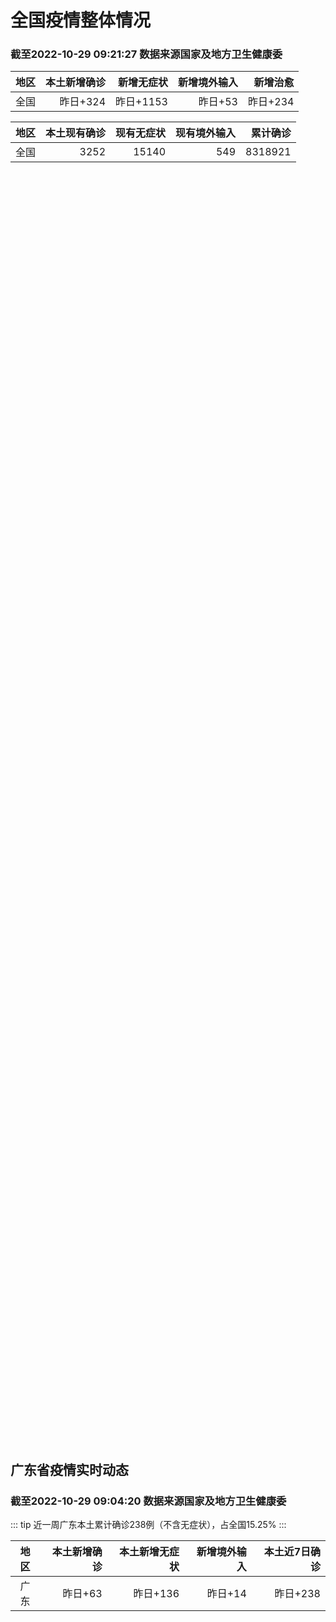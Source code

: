 
# 全国疫情整体情况
### 截至2022-10-29 09:21:27 数据来源国家及地方卫生健康委

|地区|本土新增确诊|新增无症状|新增境外输入|新增治愈|
|:--:|---:|---:|---:|---:|
|全国|昨日+324|昨日+1153|昨日+53|昨日+234|

|地区|本土现有确诊|现有无症状|现有境外输入|累计确诊|
|:--:|---:|---:|---:|---:|
|全国|3252|15140|549|8318921|

<ChinaMap :dataList="dataList" :title="title"/>

<div id="chinaDayModify" style="width:100%;height:500px;margin-bottom:10px;"></div>
<div id="chinaAddHistoryData" style="width:100%;height:500px;margin-bottom:10px;"></div>
<div id="chinaNowHistoryData" style="width:100%;height:500px;margin-bottom:10px;"></div>
<div id="chinaTotalHistoryData" style="width:100%;height:500px;margin-bottom:10px;"></div>


## 广东省疫情实时动态
### 截至2022-10-29 09:04:20 数据来源国家及地方卫生健康委

::: tip 近一周广东本土累计确诊238例（不含无症状），占全国15.25%
:::

|地区|本土新增确诊|本土新增无症状|新增境外输入|本土近7日确诊|
|:--:|---:|---:|---:|---:|
|广东|昨日+63|昨日+136|昨日+14|昨日+238|

<div id="guangdongModify" style="width:100%;height:500px;margin-bottom:10px;"></div>
<div id="guangdongTotalHistory" style="width:100%;height:500px;margin-bottom:10px;"></div>
<div id="guangzhouModifyHistory" style="width:100%;height:500px;margin-bottom:10px;"></div>


<script>
import * as echarts from 'echarts'
export default {
  data(){
    return {
      title: '新增本土确诊',
      dataList: [{name: '台湾', value: 0, addList: []},{name: '香港', value: 0, addList: []},{name: '湖北', value: 0, addList: []},{name: '上海', value: 1, addList: [{name: '嘉定', num: 1},]},{name: '吉林', value: 0, addList: []},{name: '广东', value: 63, addList: [{name: '广州', num: 54},{name: '江门', num: 5},{name: '深圳', num: 2},{name: '阳江', num: 2},]},{name: '海南', value: 0, addList: []},{name: '四川', value: 23, addList: [{name: '绵阳', num: 20},{name: '外省返川人员', num: 2},{name: '宜宾', num: 1},]},{name: '福建', value: 10, addList: [{name: '南平', num: 7},{name: '泉州', num: 2},{name: '厦门', num: 1},]},{name: '北京', value: 20, addList: [{name: '朝阳', num: 6},{name: '未公布来源', num: 3},{name: '通州', num: 3},{name: '丰台', num: 2},{name: '昌平', num: 2},]},{name: '内蒙古', value: 20, addList: [{name: '鄂尔多斯', num: 8},{name: '呼和浩特', num: 5},{name: '赤峰', num: 3},{name: '包头', num: 3},{name: '锡林郭勒', num: 1},]},{name: '陕西', value: 11, addList: [{name: '西安', num: 8},{name: '汉中', num: 3},]},{name: '浙江', value: 1, addList: [{name: '台州', num: 1},]},{name: '河南', value: 3, addList: [{name: '郑州', num: 3},]},{name: '黑龙江', value: 10, addList: [{name: '绥化', num: 9},{name: '哈尔滨', num: 1},]},{name: '山东', value: 3, addList: [{name: '青岛', num: 2},{name: '滨州', num: 1},]},{name: '江苏', value: 20, addList: [{name: '南京', num: 20},]},{name: '云南', value: 3, addList: [{name: '德宏州', num: 3},]},{name: '天津', value: 3, addList: []},{name: '广西', value: 0, addList: []},{name: '河北', value: 0, addList: []},{name: '辽宁', value: 0, addList: []},{name: '新疆', value: 30, addList: [{name: '乌鲁木齐', num: 26},{name: '未公布来源', num: 4},]},{name: '湖南', value: 20, addList: [{name: '邵阳', num: 18},{name: '益阳', num: 2},]},{name: '安徽', value: 2, addList: [{name: '合肥', num: 2},]},{name: '江西', value: 0, addList: []},{name: '西藏', value: 1, addList: [{name: '拉萨', num: 1},]},{name: '甘肃', value: 4, addList: [{name: '兰州', num: 4},]},{name: '重庆', value: 19, addList: [{name: '永川区', num: 18},{name: '江津区', num: 1},]},{name: '山西', value: 54, addList: [{name: '大同', num: 46},{name: '吕梁', num: 5},{name: '太原', num: 2},{name: '阳泉', num: 1},]},{name: '贵州', value: 2, addList: []},{name: '澳门', value: 0, addList: []},{name: '青海', value: 1, addList: []},{name: '宁夏', value: 0, addList: []},{name: '南海诸岛', value: 0, addList: []}]
    }
  },
  mounted () {
const themeObj = {"color":["#2ec7c9","#b6a2de","#5ab1ef","#ffb980","#d87a80","#8d98b3","#e5cf0d","#97b552","#95706d","#dc69aa","#07a2a4","#9a7fd1","#588dd5","#f5994e","#c05050","#59678c","#c9ab00","#7eb00a","#6f5553","#c14089"],"backgroundColor":"rgba(0,0,0,0)","textStyle":{},"title":{"textStyle":{"color":"#008acd"},"subtextStyle":{"color":"#aaaaaa"}},"line":{"itemStyle":{"borderWidth":1},"lineStyle":{"width":2},"symbolSize":3,"symbol":"emptyCircle","smooth":true},"radar":{"itemStyle":{"borderWidth":1},"lineStyle":{"width":2},"symbolSize":3,"symbol":"emptyCircle","smooth":true},"bar":{"itemStyle":{"barBorderWidth":0,"barBorderColor":"#ccc"}},"pie":{"itemStyle":{"borderWidth":0,"borderColor":"#ccc"}},"scatter":{"itemStyle":{"borderWidth":0,"borderColor":"#ccc"}},"boxplot":{"itemStyle":{"borderWidth":0,"borderColor":"#ccc"}},"parallel":{"itemStyle":{"borderWidth":0,"borderColor":"#ccc"}},"sankey":{"itemStyle":{"borderWidth":0,"borderColor":"#ccc"}},"funnel":{"itemStyle":{"borderWidth":0,"borderColor":"#ccc"}},"gauge":{"itemStyle":{"borderWidth":0,"borderColor":"#ccc"}},"candlestick":{"itemStyle":{"color":"#d87a80","color0":"#2ec7c9","borderColor":"#d87a80","borderColor0":"#2ec7c9","borderWidth":1}},"graph":{"itemStyle":{"borderWidth":0,"borderColor":"#ccc"},"lineStyle":{"width":1,"color":"#aaaaaa"},"symbolSize":3,"symbol":"emptyCircle","smooth":true,"color":["#2ec7c9","#b6a2de","#5ab1ef","#ffb980","#d87a80","#8d98b3","#e5cf0d","#97b552","#95706d","#dc69aa","#07a2a4","#9a7fd1","#588dd5","#f5994e","#c05050","#59678c","#c9ab00","#7eb00a","#6f5553","#c14089"],"label":{"color":"#eeeeee"}},"map":{"itemStyle":{"areaColor":"#dddddd","borderColor":"#eeeeee","borderWidth":0.5},"label":{"color":"#d87a80"},"emphasis":{"itemStyle":{"areaColor":"rgba(254,153,78,1)","borderColor":"#444","borderWidth":1},"label":{"color":"rgb(100,0,0)"}}},"geo":{"itemStyle":{"areaColor":"#dddddd","borderColor":"#eeeeee","borderWidth":0.5},"label":{"color":"#d87a80"},"emphasis":{"itemStyle":{"areaColor":"rgba(254,153,78,1)","borderColor":"#444","borderWidth":1},"label":{"color":"rgb(100,0,0)"}}},"categoryAxis":{"axisLine":{"show":true,"lineStyle":{"color":"#008acd"}},"axisTick":{"show":true,"lineStyle":{"color":"#333"}},"axisLabel":{"show":true,"color":"#333"},"splitLine":{"show":false,"lineStyle":{"color":["#eee"]}},"splitArea":{"show":false,"areaStyle":{"color":["rgba(250,250,250,0.3)","rgba(200,200,200,0.3)"]}}},"valueAxis":{"axisLine":{"show":true,"lineStyle":{"color":"#008acd"}},"axisTick":{"show":true,"lineStyle":{"color":"#333"}},"axisLabel":{"show":true,"color":"#333"},"splitLine":{"show":true,"lineStyle":{"color":["#eee"]}},"splitArea":{"show":true,"areaStyle":{"color":["rgba(250,250,250,0.3)","rgba(200,200,200,0.3)"]}}},"logAxis":{"axisLine":{"show":true,"lineStyle":{"color":"#008acd"}},"axisTick":{"show":true,"lineStyle":{"color":"#333"}},"axisLabel":{"show":true,"color":"#333"},"splitLine":{"show":true,"lineStyle":{"color":["#eee"]}},"splitArea":{"show":true,"areaStyle":{"color":["rgba(250,250,250,0.3)","rgba(200,200,200,0.3)"]}}},"timeAxis":{"axisLine":{"show":true,"lineStyle":{"color":"#008acd"}},"axisTick":{"show":true,"lineStyle":{"color":"#333"}},"axisLabel":{"show":true,"color":"#333"},"splitLine":{"show":true,"lineStyle":{"color":["#eee"]}},"splitArea":{"show":false,"areaStyle":{"color":["rgba(250,250,250,0.3)","rgba(200,200,200,0.3)"]}}},"toolbox":{"iconStyle":{"borderColor":"#2ec7c9"},"emphasis":{"iconStyle":{"borderColor":"#18a4a6"}}},"legend":{"textStyle":{"color":"#333333"}},"tooltip":{"axisPointer":{"lineStyle":{"color":"#008acd","width":"1"},"crossStyle":{"color":"#008acd","width":"1"}}},"timeline":{"lineStyle":{"color":"#008acd","width":1},"itemStyle":{"color":"#008acd","borderWidth":1},"controlStyle":{"color":"#008acd","borderColor":"#008acd","borderWidth":0.5},"checkpointStyle":{"color":"#2ec7c9","borderColor":"#2ec7c9"},"label":{"color":"#008acd"},"emphasis":{"itemStyle":{"color":"#a9334c"},"controlStyle":{"color":"#008acd","borderColor":"#008acd","borderWidth":0.5},"label":{"color":"#008acd"}}},"visualMap":{"color":["#5ab1ef","#e0ffff"]},"dataZoom":{"backgroundColor":"rgba(47,69,84,0)","dataBackgroundColor":"#efefff","fillerColor":"rgba(182,162,222,0.2)","handleColor":"#008acd","handleSize":"100%","textStyle":{"color":"#333333"}},"markPoint":{"label":{"color":"#eeeeee"},"emphasis":{"label":{"color":"#eeeeee"}}}}

echarts.registerTheme('dark', (themeObj))

    this.chartChDay = echarts.init(document.getElementById("chinaDayModify"), 'dark')
,this.chartChAdd = echarts.init(document.getElementById("chinaAddHistoryData"), 'dark')
,this.chartChNow = echarts.init(document.getElementById("chinaNowHistoryData"), 'dark')
,this.chartChTotal = echarts.init(document.getElementById("chinaTotalHistoryData"), 'dark')
,this.chartGdMod = echarts.init(document.getElementById("guangdongModify"), 'dark')
,this.chartGdTotal = echarts.init(document.getElementById("guangdongTotalHistory"), 'dark')
,this.chartGzMod = echarts.init(document.getElementById("guangzhouModifyHistory"), 'dark')


    const option_gd_mod = {
      title: {
        text: '广东疫情新增趋势（人）'
      },
      tooltip: {
        trigger: 'axis',
        axisPointer: {
          type: 'cross',
          label: {
            backgroundColor: '#6a7985'
          }
        }
      },
      legend: {
        top: 20,
        data: [
          {
            name: '本土新增确诊',
            icon: 'rect'
          }, 
          {
            name: '本土新增无症状',
            icon: 'rect'
          },
          {
            name: '新增境外输入',
            icon: 'rect'
          } 
        ]
      },
      grid: {
        left: '3%',
        right: '4%',
        bottom: '3%',
        containLabel: true
      },
      toolbox: {
        feature: {
          saveAsImage: {}
        }
      },
      xAxis: {
        type: 'category',
        boundaryGap: false,
        data: ["08.31","09.01","09.02","09.03","09.04","09.05","09.06","09.07","09.08","09.09","09.10","09.11","09.12","09.13","09.14","09.15","09.16","09.17","09.18","09.19","09.20","09.21","09.22","09.23","09.24","09.25","09.26","09.27","09.28","09.29","09.30","10.01","10.02","10.03","10.04","10.05","10.06","10.07","10.08","10.09","10.10","10.11","10.12","10.13","10.14","10.15","10.16","10.17","10.18","10.19","10.20","10.21","10.22","10.23","10.24","10.25","10.26","10.27","10.28",]
      },
      yAxis: {
        type: 'value'
      },
      series: [
        {
          name: '本土新增确诊',
          type: 'line',
          stack: 'Total',
          areaStyle: {},
          emphasis: {
            focus: 'series'
          },
          data: [40,55,65,79,63,43,42,27,36,26,15,17,7,6,5,5,3,2,1,0,3,1,2,5,6,7,12,4,18,16,22,17,19,27,34,37,41,47,34,31,38,43,36,53,60,35,23,36,50,26,27,19,32,23,33,45,15,27,63,]
        },
        {
          name: '本土新增无症状',
          type: 'line',
          stack: 'Total',
          areaStyle: {},
          emphasis: {
            focus: 'series'
          },
          data: [34,41,40,24,26,17,18,12,28,6,10,11,4,3,4,1,1,1,2,1,2,2,4,0,0,5,5,2,5,15,21,10,24,16,24,27,34,27,21,24,25,11,17,21,29,29,38,61,48,58,62,74,59,70,62,67,84,88,136,]
        },
        {
          name: '新增境外输入',
          type: 'line',
          stack: 'Total',
          areaStyle: {},
          emphasis: {
            focus: 'series'
          },
          data: [13,16,17,18,16,16,19,6,16,23,19,21,12,11,8,10,15,7,11,15,12,13,14,15,12,19,14,15,21,15,11,29,11,19,18,19,27,10,14,27,27,14,17,15,24,18,18,11,12,14,25,17,9,19,12,6,5,11,14,]
        }
      ]
    };

    const option_gd_total = {
      title: {
        text: '广东疫情概览（人）'
      },
      tooltip: {
        trigger: 'axis',
        axisPointer: {
          type: 'cross',
          label: {
            backgroundColor: '#6a7985'
          }
        }
      },
      legend: {
        top: 20,
        data: [
          {
            name: '累计确诊',
            icon: 'rect'
          },
          {
            name: '累计治愈',
            icon: 'rect'
          } 
        ]
      },
      grid: {
        left: '3%',
        right: '4%',
        bottom: '3%',
        containLabel: true
      },
      toolbox: {
        feature: {
          saveAsImage: {}
        }
      },
      xAxis: {
        type: 'category',
        boundaryGap: false,
        data: ["08.31","09.01","09.02","09.03","09.04","09.05","09.06","09.07","09.08","09.09","09.10","09.11","09.12","09.13","09.14","09.15","09.16","09.17","09.18","09.19","09.20","09.21","09.22","09.23","09.24","09.25","09.26","09.27","09.28","09.29","09.30","10.01","10.02","10.03","10.04","10.05","10.06","10.07","10.08","10.09","10.10","10.11","10.12","10.13","10.14","10.15","10.16","10.17","10.18","10.19","10.20","10.21","10.22","10.23","10.24","10.25","10.26","10.27","10.28",]
      },
      yAxis: {
        type: 'value'
      },
      series: [
        {
          name: '累计确诊',
          type: 'line',
          stack: 'Total',
          areaStyle: {},
          emphasis: {
            focus: 'series'
          },
          data: [9021,9092,9174,9271,9350,9413,9474,9507,9559,9608,9642,9680,9699,9716,9729,9744,9762,9771,9783,9798,9813,9827,9843,9863,9881,9905,9931,9950,9991,10022,10055,10101,10131,10177,10229,10285,10353,10410,10458,10516,10581,10638,10691,10759,10843,10896,10947,10994,11056,11106,11138,11174,11215,11257,11302,11353,11373,11411,11488,]
        },
        {
          name: '累计治愈',
          type: 'line',
          stack: 'Total',
          areaStyle: {},
          emphasis: {
            focus: 'series'
          },
          data: [8620,8641,8671,8708,8725,8744,8775,8804,8831,8855,8888,8923,8959,9011,9075,9140,9140,9140,9140,9140,9140,9140,9529,9529,9529,9529,9529,9529,9529,9529,9529,9529,9529,9529,9529,9529,9877,9877,9877,9972,10007,10048,10091,10127,10127,10127,10178,10239,10298,10298,10298,10298,10298,10298,10298,10298,10298,10298,10298,]
        }
      ]
    };

    const option_gz_mod = {
      title: {
        text: '广州疫情新增趋势（人）'
      },
      tooltip: {
        trigger: 'axis',
        axisPointer: {
          type: 'cross',
          label: {
            backgroundColor: '#6a7985'
          }
        }
      },
      legend: {
        top: 20,
        data: [
          {
            name: '本土新增确诊',
            icon: 'rect'
          },
          {
            name: '本土新增无症状',
            icon: 'rect'
          } 
        ]
      },
      grid: {
        left: '3%',
        right: '4%',
        bottom: '3%',
        containLabel: true
      },
      toolbox: {
        feature: {
          saveAsImage: {}
        }
      },
      xAxis: {
        type: 'category',
        boundaryGap: false,
        data: ["0831","0901","0902","0903","0904","0905","0906","0907","0908","0909","0910","0911","0912","0913","0914","0915","0916","0917","0918","0919","0920","0921","0922","0923","0924","0925","0926","0927","0928","0929","0930","1001","1002","1003","1004","1005","1006","1007","1008","1009","1010","1011","1012","1013","1014","1015","1016","1017","1018","1019","1020","1021","1022","1023","1024","1025","1026","1027","1028",]
      },
      yAxis: {
        type: 'value'
      },
      series: [
        {
          name: '本土新增确诊',
          type: 'line',
          stack: 'Total',
          areaStyle: {},
          emphasis: {
            focus: 'series'
          },
          data: [5,3,7,4,8,5,6,3,2,0,0,0,0,0,0,0,0,1,0,0,0,0,1,4,5,2,2,0,1,1,2,0,5,10,12,14,21,17,18,5,13,6,10,25,23,20,3,16,22,6,10,12,18,16,22,27,11,19,54,]
        },
        {
          name: '本土新增无症状',
          type: 'line',
          stack: 'Total',
          areaStyle: {},
          emphasis: {
            focus: 'series'
          },
          data: [4,2,3,0,1,3,1,1,0,0,0,0,0,0,0,0,1,0,1,0,1,2,4,0,0,0,1,1,0,2,0,0,3,7,5,13,8,12,9,15,1,2,7,3,8,16,27,43,31,44,46,46,39,53,43,46,39,46,85,]
        }
      ]
    };

    const option_ch_day  = {
      series: [
        {
          type: 'treemap',
          data: [
            {
              name: '本土新增确诊昨日+324',
              value: 324,
            },
            {
              name: '新增无症状昨日+1153',
              value: 1153,
            },
            {
              name: '新增境外输入昨日+53',
              value: 53,
            },
            {
              name: '新增治愈昨日+234',
              value: 234,
            },
          ]
        }
      ]
    };

    const option_ch_add = {
      title: {
        text: '新增疫情整体走势'
      },
      tooltip: {
        trigger: 'axis',
        axisPointer: {
          type: 'cross',
          label: {
            backgroundColor: '#6a7985'
          }
        }
      },
      legend: {
        top: 20,
        data: [
          {
            name: '本土确诊',
            icon: 'rect'
          }, 
          {
            name: '无症状感染',
            icon: 'rect'
          },
          {
            name: '新增境外输入',
            icon: 'rect'
          } 
        ]
      },
      grid: {
        left: '3%',
        right: '4%',
        bottom: '3%',
        containLabel: true
      },
      toolbox: {
        feature: {
          saveAsImage: {}
        }
      },
      xAxis: {
        type: 'category',
        boundaryGap: false,
        data: ["08.29","08.30","08.31","09.01","09.02","09.03","09.04","09.05","09.06","09.07","09.08","09.09","09.10","09.11","09.12","09.13","09.14","09.15","09.16","09.17","09.18","09.19","09.20","09.21","09.22","09.23","09.24","09.25","09.26","09.27","09.28","09.29","09.30","10.01","10.02","10.03","10.04","10.05","10.06","10.07","10.08","10.09","10.10","10.11","10.12","10.13","10.14","10.15","10.16","10.17","10.18","10.19","10.20","10.21","10.22","10.23","10.24","10.25","10.26","10.27","10.28",]
      },
      yAxis: {
        type: 'value'
      },
      series: [
        {
          name: '本土确诊',
          type: 'line',
          stack: 'Total',
          areaStyle: {},
          emphasis: {
            focus: 'series'
          },
          data: [349,349,307,318,440,314,303,264,323,241,259,239,179,164,188,196,126,102,76,106,92,104,123,114,121,129,159,235,173,119,106,97,106,116,189,250,223,183,216,447,441,373,427,374,322,249,291,174,182,208,204,164,158,159,155,173,205,297,193,214,324,]
        },
        {
          name: '无症状感染',
          type: 'line',
          stack: 'Total',
          areaStyle: {},
          emphasis: {
            focus: 'series'
          },
          data: [1368,1326,1596,1567,1379,1359,1249,1235,1247,1093,1033,994,959,785,727,762,823,746,505,930,715,525,485,512,627,624,601,597,636,625,526,625,549,432,466,626,747,1005,1267,1301,1307,1566,1662,1386,1154,1010,900,668,534,587,630,643,638,658,683,751,875,944,924,1123,1153,]
        },
        {
          name: '新增境外输入',
          type: 'line',
          stack: 'Total',
          areaStyle: {},
          emphasis: {
            focus: 'series'
          },
          data: [33,43,61,55,62,70,46,46,57,39,42,51,55,62,54,41,41,59,64,48,55,48,43,51,54,59,58,60,72,75,64,59,66,63,51,57,50,46,72,54,62,61,64,43,50,64,70,70,63,42,43,47,56,56,52,48,41,41,38,48,53,]
        }
      ]
    };

    const option_ch_now = {
      title: {
        text: '现有疫情整体走势'
      },
      tooltip: {
        trigger: 'axis',
        axisPointer: {
          type: 'cross',
          label: {
            backgroundColor: '#6a7985'
          }
        }
      },
      legend: {
        top: 20,
        data: [
          {
            name: '本土确诊',
            icon: 'rect'
          }, 
          {
            name: '无症状感染',
            icon: 'rect'
          },
          {
            name: '新增境外输入',
            icon: 'rect'
          } 
        ]
      },
      grid: {
        left: '3%',
        right: '4%',
        bottom: '3%',
        containLabel: true
      },
      toolbox: {
        feature: {
          saveAsImage: {}
        }
      },
      xAxis: {
        type: 'category',
        boundaryGap: false,
        data: ["08.29","08.30","08.31","09.01","09.02","09.03","09.04","09.05","09.06","09.07","09.08","09.09","09.10","09.11","09.12","09.13","09.14","09.15","09.16","09.17","09.18","09.19","09.20","09.21","09.22","09.23","09.24","09.25","09.26","09.27","09.28","09.29","09.30","10.01","10.02","10.03","10.04","10.05","10.06","10.07","10.08","10.09","10.10","10.11","10.12","10.13","10.14","10.15","10.16","10.17","10.18","10.19","10.20","10.21","10.22","10.23","10.24","10.25","10.26","10.27","10.28",]
      },
      yAxis: {
        type: 'value'
      },
      series: [
        {
          name: '本土确诊',
          type: 'line',
          stack: 'Total',
          areaStyle: {},
          emphasis: {
            focus: 'series'
          },
          data: [5973,5834,5779,5658,5756,5636,5668,5670,5709,5713,5666,5575,5403,5083,4851,4714,4334,3681,3502,3293,3070,2881,2726,2606,2494,2477,2395,2404,2381,2378,2365,2359,2301,2314,2306,2341,2261,2263,2329,2666,2977,3240,3460,3637,3779,3824,3906,3854,3808,3777,3677,3595,3529,3362,3245,3179,3062,3127,3104,3107,3252,]
        },
        {
          name: '无症状感染',
          type: 'line',
          stack: 'Total',
          areaStyle: {},
          emphasis: {
            focus: 'series'
          },
          data: [510,501,519,530,551,562,559,557,571,548,560,560,567,568,566,563,550,565,586,572,576,577,571,577,564,563,552,558,585,613,632,610,608,631,623,629,615,620,628,633,641,646,644,623,618,632,657,650,655,636,635,623,624,624,629,605,592,578,562,551,549,]
        },
        {
          name: '新增境外输入',
          type: 'line',
          stack: 'Total',
          areaStyle: {},
          emphasis: {
            focus: 'series'
          },
          data: [21729,22052,22906,23471,23260,23287,23491,23860,24163,24009,23400,22660,22555,21919,21298,20832,20206,18729,18148,17756,17213,16241,14762,14010,13518,11627,11277,10573,10414,10373,10105,9829,9770,9618,8814,8449,8109,8069,8744,9419,10193,11206,11944,12805,13455,13998,14442,14606,14679,14750,14715,14774,14658,14360,14193,14094,14026,14399,14475,14817,15140,]
        }
      ]
    };

    const option_ch_total = {
      title: {
        text: '累计疫情整体走势'
      },
      tooltip: {
        trigger: 'axis',
        axisPointer: {
          type: 'cross',
          label: {
            backgroundColor: '#6a7985'
          }
        }
      },
      legend: {
        top: 20,
        data: [
          {
            name: '确诊(含港澳台)',
            icon: 'rect'
          }, 
          {
            name: '死亡(含港澳台)',
            icon: 'rect'
          }]
      },
      grid: {
        left: '3%',
        right: '4%',
        bottom: '3%',
        containLabel: true
      },
      toolbox: {
        feature: {
          saveAsImage: {}
        }
      },
      xAxis: {
        type: 'category',
        boundaryGap: false,
        data: ["08.29","08.30","08.31","09.01","09.02","09.03","09.04","09.05","09.06","09.07","09.08","09.09","09.10","09.11","09.12","09.13","09.14","09.15","09.16","09.17","09.18","09.19","09.20","09.21","09.22","09.23","09.24","09.25","09.26","09.27","09.28","09.29","09.30","10.01","10.02","10.03","10.04","10.05","10.06","10.07","10.08","10.09","10.10","10.11","10.12","10.13","10.14","10.15","10.16","10.17","10.18","10.19","10.20","10.21","10.22","10.23","10.24","10.25","10.26","10.27","10.28",]
      },
      yAxis: {
        type: 'value'
      },
      series: [
        {
          name: '确诊(含港澳台)',
          type: 'line',
          stack: 'Total',
          areaStyle: {},
          emphasis: {
            focus: 'series'
          },
          data: [5868458,5901615,5938060,5974028,6009747,6044288,6080405,6106096,6144277,6187141,6223835,6259551,6296680,6330038,6356783,6404975,6455788,6502479,6545234,6585920,6626392,6655661,6701113,6748819,6792066,6833790,6872895,6912675,6942179,6988610,7037863,7083359,7127469,7171159,7215114,7249310,7299603,7355347,7402656,7454504,7499946,7499946,7578751,7621171,7621171,7621171,7778306,7822739,7865269,7895059,7895059,7895059,8026778,8064765,8101522,8137786,8137786,8137786,8246496,8283181,8318921,]
        },
        {
          name: '死亡(含港澳台)',
          type: 'line',
          stack: 'Total',
          areaStyle: {},
          emphasis: {
            focus: 'series'
          },
          data: [24766,24806,24836,24883,24927,24976,25019,25058,25088,25130,25171,25237,25275,25315,25354,25381,25428,25491,25553,25603,25671,25712,25744,25792,25868,26074,26132,26176,26244,26278,26330,26388,26446,26500,26568,26609,21422,26706,26769,26823,26823,26823,26823,26823,26823,26823,26823,26823,26823,26823,26823,26823,26823,26823,26823,26823,26823,26823,26823,26823,26823,]
        }
      ]
    };

    this.chartGdMod.setOption(option_gd_mod);
    this.chartGdTotal.setOption(option_gd_total);
    this.chartGzMod.setOption(option_gz_mod);
    this.chartChDay.setOption(option_ch_day);
    this.chartChAdd.setOption(option_ch_add);
    this.chartChNow.setOption(option_ch_now);
    this.chartChTotal.setOption(option_ch_total);

    window.onresize = () => {
      this.chartGdMod.resize()
      this.chartGdTotal.resize()
      this.chartGzMod.resize()
      this.chartChDay.resize()
      this.chartChAdd.resize()
      this.chartChNow.resize()
      this.chartChTotal.resize()
    }
  }
}
</script>

## 广东省各地区疫情情况

::: danger 218个中高风险地区
:::

|地区|本土新增确诊|本土新增无症状|本土近7日确诊|中高风险地区|
|:--:|---:|---:|---:|---:|
|广州|+54|+85|+167|+135|
|江门|+5|0|+17|+18|
|深圳|+2|+4|+20|+25|
|阳江|+2|0|+4|+5|
|佛山|0|+31|+14|+3|
|梅州|0|+10|+3|+7|
|惠州|0|+1|+4|+5|
|清远|0|+1|+1|0|
|东莞|0|+1|0|0|
|汕头|0|+1|0|0|
|揭阳|0|+1|0|+10|
|珠海|0|+1|0|0|
|中山|0|0|+4|+10|
|肇庆|0|0|+3|0|
|茂名|0|0|+1|0|
|汕尾|0|0|0|0|
|潮州|0|0|0|0|
|湛江|0|0|0|0|
|河源|0|0|0|0|
|云浮|0|0|0|0|
|韶关|0|0|0|0|


## 广东疫情热点动态

  
### 10-29 09:23
::: tip 广州海珠：10月29日开展全区全员核酸检测
文/羊城晚报全媒体记者 邹丽珍10月29日凌晨，广州市海珠区发布通告称，定于2022年10月29日在全区范围内启动全员核酸检测（点位开放时间详见附表）。海珠区提醒，如不按规定参加此次核酸检测造成相应后...

信息来源：羊城派

[阅读全文](https://h5.baike.qq.com/mobile/landing.html?docid=20221029A01DX100&isNews=1&adtag=wxjk.yqssc.yqdt)
:::

### 10-29 09:09
::: tip 深圳南山区、光明区发布最新通告
昨天夜间至今天（29日）

南山区、光明区发布最新通告

一起关注详细消息...

深圳大件事

[阅读全文](https://mp.weixin.qq.com/s?__biz=MzA4NTczOTMzMQ==&mid=2651393236&idx=2&sn=12c379e09ca45b13ad488a9e09678c53&chksm=842efef8b35977ee996e55ba4b0bc81a17223aaffe424aab6134fd38535480161b45a2a23f45&mpshare=1&scene=1&srcid=102940TyqVv8cF2m4ieeIUMD&sharer_sharetime=1667009397416&sharer_shareid=cf6417681f1ab593d86f6816cedb531b&version=4.0.19.6020&platform=win#rd)
:::

### 10-29 00:08
::: tip 汕头澄海通报1名省外来澄货车司机核酸异常，有关活动初步轨迹公布
10月28日晚，汕头市澄海区新型冠状病毒肺炎防控指挥部办公室通报，1名省外来澄货车司机李某某核酸采样检测结果异常，已第一时间闭环转运集中隔离。李某某初步活动轨迹涉金平区京东云物流园，澄海区粤海货场、华...

信息来源：南方PLUS

[阅读全文](https://h5.baike.qq.com/mobile/landing.html?docid=20221029A004LN00&isNews=1&adtag=wxjk.yqssc.yqdt)
:::

### 10-29 00:08
::: tip 同心织密防疫网！梅江区党员志愿者下沉防疫一线
10月24日上午，根据市疫情防控指挥部工作部署，梅江区新型冠状病毒肺炎疫情防控指挥部迅速作出布置，在全区范围内开展区域核酸检测。梅江区上下闻令而动、统筹资源、协同作战，区委组织部迅速发出通知，启动基层...

信息来源：南方PLUS

[阅读全文](https://h5.baike.qq.com/mobile/landing.html?docid=20221029A004L200&isNews=1&adtag=wxjk.yqssc.yqdt)
:::

### 10-29 08:44
::: tip 2022年10月29日广东省新冠肺炎疫情情况
                                                        　　10月28日0-24时，全省新增本土确诊病例63例（广州54例，深圳2例，江门5例，...

信息来源：广东省卫生健康委员会

[阅读全文](https://h5.baike.qq.com/mobile/landing.html?docid=WJW2022102916XGTASE&isNews=1&adtag=wxjk.yqssc.yqdt)
:::

### 10-28 22:53
::: tip 广东揭阳揭西县发现1例核酸检测结果异常人员
“揭阳发布”微信公众号消息，10月28日下午，揭西县在重点管理人群核酸检测中发现1名核酸检测结果异常人员，汪某某，男，37岁。市、县立即启动应急预案，有序开展流调排查、核酸检测、隔离管控、环境消杀等处...

信息来源：界面新闻

[阅读全文](https://h5.baike.qq.com/mobile/landing.html?docid=20221028A0A8DS00&isNews=1&adtag=wxjk.yqssc.yqdt)
:::

### 10-28 22:02
::: tip 最新通报！梅州丰顺新增强化社会面疫情防控措施区域
丰顺县关于强化社会面疫情防控措施的通告（2022年第13号）
广大市民朋友：
面对我县当前疫情防控的严峻形势，为保障人民群众身体健康和生命安全，经专家研判，决定从2022年10月28日14时至10月3...

南方PLUS

[阅读全文](https://view.inews.qq.com/a/20221028A09U7C00?&chlid=news_news_top&uid=100188415180#)
:::

### 10-28 21:16
::: tip 广州市海珠区疫情实时传播指数已降到3.2，但风险依然很高
中国青年报客户端广州10月28日电（中青报·中青网记者 林洁）今天，广州召开新冠肺炎疫情防控新闻发布会。广州市疾病预防控制中心党委书记张周斌表示，海珠区疫情防控经过数天的艰苦奋战，实时传播指数（RT）...

信息来源：中国青年报

[阅读全文](https://h5.baike.qq.com/mobile/landing.html?docid=20221028A09G6500&isNews=1&adtag=wxjk.yqssc.yqdt)
:::

### 10-28 21:02
::: tip 惠来县隆江镇：党建聚力，齐心战疫情
“感谢医护人员！”一句句情真意切感人的肺腑之言，不断涌现在隆江镇区防疫网格群里。“10·19”新冠肺炎疫情发生后，隆江镇党委、镇政府在惠来县委、县政府的领导部署下，发挥基层党组织战斗堡垒和党员先锋模范...

信息来源：南方PLUS

[阅读全文](https://h5.baike.qq.com/mobile/landing.html?docid=20221028A09AEB00&isNews=1&adtag=wxjk.yqssc.yqdt)
:::

### 10-28 20:58
::: tip 佛山顺德大良：明后两日继续暂停线下教学
10月28日，佛山市顺德区大良街道新型冠状病毒肺炎疫情防控指挥部向社会公告，根据疫情防控有关部署，经研究，现将继续暂停线下教学有关事项通告如下：
2022年10月29日-30日（周末），大良街道辖区内...

羊城派

[阅读全文](https://view.inews.qq.com/a/20221028A097Z300?&chlid=news_news_top&uid=100188415180#)
:::

